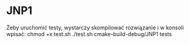 # JNP1
Żeby uruchomić testy, wystarczy skompilować rozwiązanie i w konsoli wpisać:
chmod +x test.sh
./test.sh cmake-build-debug/JNP1 tests
